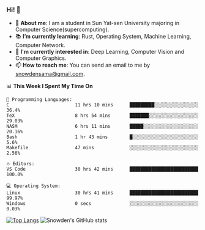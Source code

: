### Hi! 👋

+ :school: **About me**: I am a student in Sun Yat-sen University majoring in Computer Science(supercomputing).
+ :books: **I’m currently learning**: Rust, Operating System, Machine Learning, Computer Network.
+ :lollipop: **I'm currently interested in**: Deep Learning, Computer Vision and Computer Graphics.
+ 📫 **How to reach me**: You can send an email to me by snowdensama@gmail.com.

<!--START_SECTION:waka-->
📊 **This Week I Spent My Time On** 

```text
💬 Programming Languages: 
C                        11 hrs 10 mins      █████████░░░░░░░░░░░░░░░░   36.4% 
TeX                      8 hrs 54 mins       ███████░░░░░░░░░░░░░░░░░░   29.03% 
NASM                     6 hrs 11 mins       █████░░░░░░░░░░░░░░░░░░░░   20.16% 
Bash                     1 hr 43 mins        █░░░░░░░░░░░░░░░░░░░░░░░░   5.6% 
Makefile                 47 mins             ░░░░░░░░░░░░░░░░░░░░░░░░░   2.56%

🔥 Editors: 
VS Code                  30 hrs 42 mins      █████████████████████████   100.0%

💻 Operating System: 
Linux                    30 hrs 41 mins      █████████████████████████   99.97% 
Windows                  0 secs              ░░░░░░░░░░░░░░░░░░░░░░░░░   0.03%

```


<!--END_SECTION:waka-->


[![Top Langs](https://github-readme-stats.vercel.app/api/top-langs/?username=lixk28&langs_count=8&layout=compact&hide_border=true)](https://github.com/lixk28/github-readme-stats)
![Snowden's GitHub stats](https://github-readme-stats.vercel.app/api?username=lixk28&show_icons=true&hide_border=true&count_private=true)



<!--
**lixk28/lixk28** is a ✨ _special_ ✨ repository because its `README.md` (this file) appears on your GitHub profile.

Here are some ideas to get you started:

- 🔭 I’m currently working on ...
- 🌱 I’m currently learning ...
- 👯 I’m looking to collaborate on ...
- 🤔 I’m looking for help with ...
- 💬 Ask me about ...
- 📫 How to reach me: ...
- 😄 Pronouns: ...
- ⚡ Fun fact: ...
  -->
